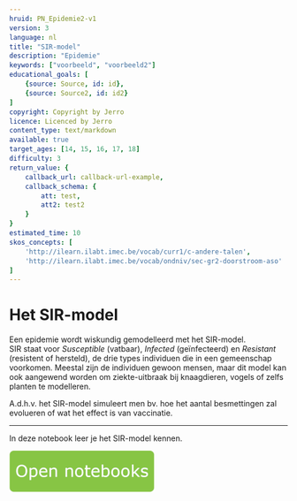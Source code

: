 ```yaml
---
hruid: PN_Epidemie2-v1
version: 3
language: nl
title: "SIR-model"
description: "Epidemie"
keywords: ["voorbeeld", "voorbeeld2"]
educational_goals: [
    {source: Source, id: id}, 
    {source: Source2, id: id2}
]
copyright: Copyright by Jerro
licence: Licenced by Jerro
content_type: text/markdown
available: true
target_ages: [14, 15, 16, 17, 18]
difficulty: 3
return_value: {
    callback_url: callback-url-example,
    callback_schema: {
        att: test,
        att2: test2
    }
}
estimated_time: 10
skos_concepts: [
    'http://ilearn.ilabt.imec.be/vocab/curr1/c-andere-talen', 
    'http://ilearn.ilabt.imec.be/vocab/ondniv/sec-gr2-doorstroom-aso'
]
---
```


# Het SIR-model

Een epidemie wordt wiskundig gemodelleerd met het SIR-model.  
SIR staat voor *Susceptible* (vatbaar), *Infected* (geïnfecteerd) en *Resistant* (resistent of hersteld), de drie types individuen die in een gemeenschap voorkomen. 
Meestal zijn de individuen gewoon mensen, maar dit model kan ook aangewend worden om ziekte-uitbraak bij knaagdieren, vogels of zelfs planten te modelleren. 

A.d.h.v. het SIR-model simuleert men bv. hoe het aantal besmettingen zal evolueren of wat het effect is van vaccinatie. 

***

In deze notebook leer je het SIR-model kennen.

[![](embed/Knop.png "Knop")](https://kiks.ilabt.imec.be/jupyterhub/?id=1220 "Notebooks Epidemie")
